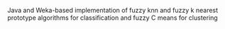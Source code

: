 Java and Weka-based implementation of fuzzy knn and fuzzy k nearest prototype algorithms for classification and fuzzy C means for clustering
